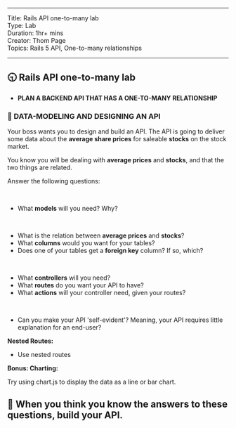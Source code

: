 

---

Title: Rails API one-to-many lab<br>
Type: Lab<br>
Duration: 1hr+ mins<br>
Creator: Thom Page <br>
Topics: Rails 5 API, One-to-many relationships<br>

---

## :clock930: Rails API one-to-many lab

* **PLAN A BACKEND API THAT HAS A ONE-TO-MANY RELATIONSHIP**

### :memo: DATA-MODELING AND DESIGNING AN API

Your boss wants you to design and build an API. The API is going to deliver some data about the **average share prices** for saleable **stocks** on the stock market. 

You know you will be dealing with **average prices** and **stocks**, and that the two things are related.

Answer the following questions:

<br>

* What **models** will you need? Why?

<br>

* What is the relation between **average prices** and **stocks**?
* What **columns** would you want for your tables?
* Does one of your tables get a **foreign key** column? If so, which?

<br>

* What **controllers** will you need?
* What **routes** do you want your API to have?
* What **actions** will your controller need, given your routes?

<br>

* Can you make your API 'self-evident'? Meaning, your API requires little explanation for an end-user?

**Nested Routes:**

* Use nested routes

**Bonus: Charting:**

Try using chart.js to display the data as a line or bar chart. 
<br>

## :dart: **When you think you know the answers to these questions, build your API.**

